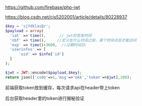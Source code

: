 https://github.com/firebase/php-jwt

https://blog.csdn.net/cjs5202001/article/details/80228937



```php
$key = 'sjYdklasQr';
$payload = array(
  'iat' => time(),      // jwt的签发时间
  'nbf' => time(),     //定义在什么时间之前，某个时间点后才能访问
  'exp' => time()+3600,  //过期时间1h
  'userinfos' => [
      'uid' => $info['id']
  ]
);

$jwt = JWT::encode($payload,$key);
return json(['code'=>1,'msg'=>'okk','token'=>$jwt],200);
```





前端获取token放到缓存，每次请求api在header带上token

后台获取header里的token进行揭秘验证

